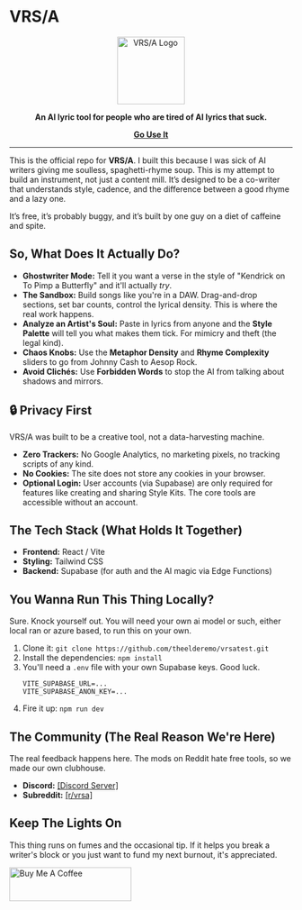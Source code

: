 # VRS/A

<div align="center">
  <img src="https://vrsa.vercel.app/vite.svg" alt="VRS/A Logo" width="120">
</div>

<p align="center">
  <strong>An AI lyric tool for people who are tired of AI lyrics that suck.</strong>
</p>

<p align="center">
  <strong><a href="https://vrsa.vercel.app/">Go Use It</a></strong>
</p>

---

This is the official repo for **VRS/A**. I built this because I was sick of AI writers giving me soulless, spaghetti-rhyme soup. This is my attempt to build an instrument, not just a content mill. It’s designed to be a co-writer that understands style, cadence, and the difference between a good rhyme and a lazy one.

It’s free, it’s probably buggy, and it’s built by one guy on a diet of caffeine and spite.

## So, What Does It Actually Do?

* **Ghostwriter Mode:** Tell it you want a verse in the style of "Kendrick on To Pimp a Butterfly" and it'll actually *try*.
* **The Sandbox:** Build songs like you're in a DAW. Drag-and-drop sections, set bar counts, control the lyrical density. This is where the real work happens.
* **Analyze an Artist's Soul:** Paste in lyrics from anyone and the **Style Palette** will tell you what makes them tick. For mimicry and theft (the legal kind).
* **Chaos Knobs:** Use the **Metaphor Density** and **Rhyme Complexity** sliders to go from Johnny Cash to Aesop Rock.
* **Avoid Clichés:** Use **Forbidden Words** to stop the AI from talking about shadows and mirrors.

## 🔒 Privacy First

VRS/A was built to be a creative tool, not a data-harvesting machine.
* **Zero Trackers:** No Google Analytics, no marketing pixels, no tracking scripts of any kind.
* **No Cookies:** The site does not store any cookies in your browser.
* **Optional Login:** User accounts (via Supabase) are only required for features like creating and sharing Style Kits. The core tools are accessible without an account.

## The Tech Stack (What Holds It Together)

* **Frontend:** React / Vite
* **Styling:** Tailwind CSS
* **Backend:** Supabase (for auth and the AI magic via Edge Functions)

## You Wanna Run This Thing Locally?

Sure. Knock yourself out. You will need your own ai model or such, either local ran or azure based, to run this on your own.

1.  Clone it: `git clone https://github.com/theelderemo/vrsatest.git`
2.  Install the dependencies: `npm install`
3.  You'll need a `.env` file with your own Supabase keys. Good luck.
    ```
    VITE_SUPABASE_URL=...
    VITE_SUPABASE_ANON_KEY=...
    ```
4.  Fire it up: `npm run dev`

## The Community (The Real Reason We're Here)

The real feedback happens here. The mods on Reddit hate free tools, so we made our own clubhouse.

* **Discord:** [[Discord Server]](https://discord.gg/K3kTQPhh)
* **Subreddit:** [[r/vrsa]](https://www.reddit.com/r/VRSA/)

## Keep The Lights On

This thing runs on fumes and the occasional tip. If it helps you break a writer's block or you just want to fund my next burnout, it's appreciated.

<a href="https://coff.ee/vrsa" target="_blank"><img src="https://cdn.buymeacoffee.com/buttons/v2/default-yellow.png" alt="Buy Me A Coffee" style="height: 60px !important;width: 217px !important;" ></a>
